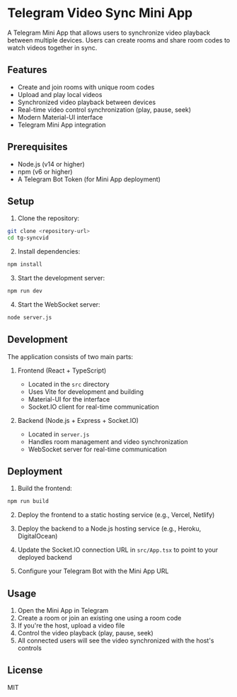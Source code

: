 # Telegram Video Sync Mini App

A Telegram Mini App that allows users to synchronize video playback between multiple devices. Users can create rooms and share room codes to watch videos together in sync.

## Features

- Create and join rooms with unique room codes
- Upload and play local videos
- Synchronized video playback between devices
- Real-time video control synchronization (play, pause, seek)
- Modern Material-UI interface
- Telegram Mini App integration

## Prerequisites

- Node.js (v14 or higher)
- npm (v6 or higher)
- A Telegram Bot Token (for Mini App deployment)

## Setup

1. Clone the repository:
```bash
git clone <repository-url>
cd tg-syncvid
```

2. Install dependencies:
```bash
npm install
```

3. Start the development server:
```bash
npm run dev
```

4. Start the WebSocket server:
```bash
node server.js
```

## Development

The application consists of two main parts:

1. Frontend (React + TypeScript)
   - Located in the `src` directory
   - Uses Vite for development and building
   - Material-UI for the interface
   - Socket.IO client for real-time communication

2. Backend (Node.js + Express + Socket.IO)
   - Located in `server.js`
   - Handles room management and video synchronization
   - WebSocket server for real-time communication

## Deployment

1. Build the frontend:
```bash
npm run build
```

2. Deploy the frontend to a static hosting service (e.g., Vercel, Netlify)

3. Deploy the backend to a Node.js hosting service (e.g., Heroku, DigitalOcean)

4. Update the Socket.IO connection URL in `src/App.tsx` to point to your deployed backend

5. Configure your Telegram Bot with the Mini App URL

## Usage

1. Open the Mini App in Telegram
2. Create a room or join an existing one using a room code
3. If you're the host, upload a video file
4. Control the video playback (play, pause, seek)
5. All connected users will see the video synchronized with the host's controls

## License

MIT
